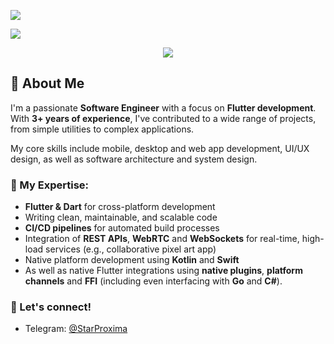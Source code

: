 ![](https://capsule-render.vercel.app/api?type=waving&color=gradient&height=256&section=header&text=StarProxima&fontSize=75&animation=twinkling&fontAlignY=36&desc=Software%20Engineer,%20Flutter%20Developer&descAlignY=56)

![](https://hit.yhype.me/github/profile?user_id=34741787)

<p align="center">
  <img src="https://streak-stats.demolab.com?user=StarProxima&theme=github-dark-blue&hide_border=true"></img>
</p>

## 👋 About Me

I'm a passionate **Software Engineer** with a focus on **Flutter development**. With **3+ years of experience**, I've contributed to a wide range of projects, from simple utilities to complex applications.

My core skills include mobile, desktop and web app development, UI/UX design, as well as software architecture and system design.

### 🚀 My Expertise:
- **Flutter & Dart** for cross-platform development
- Writing clean, maintainable, and scalable code
- **CI/CD pipelines** for automated build processes
- Integration of **REST APIs**, **WebRTC** and **WebSockets** for real-time, high-load services (e.g., collaborative pixel art app)
- Native platform development using **Kotlin** and **Swift**
- As well as native Flutter integrations using **native plugins**, **platform channels** and **FFI** (including even interfacing with **Go** and **C#**).

### 🔗 Let's connect!

- Telegram: [@StarProxima](https://t.me/StarProxima)
